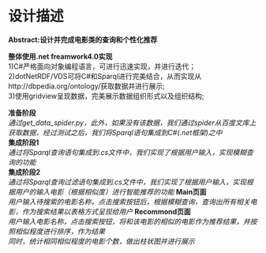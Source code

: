 # 设计描述
**Abstract:设计并完成电影类的查询和个性化推荐**</br>

**整体使用.net freamwork4.0实现**</br>
  1)C#严格面向对象编程语言，可进行迅速实现，并进行迭代；</br>
  2)dotNetRDF/VDS可将C#和Sparql进行完美结合，从而实现从http://dbpedia.org/ontology/获取数据并进行展示;</br>
  3)使用gridview呈现数据，完美展示数据组织形式以及组织结构;</br>

**准备阶段**</br>
   *通过get_data_spider.py，此外，如果没有该数据，我们通过spider从百度文库上获取数据，经过测试之后，我们将Sparql语句集成到C#(.net框架)之中*</br>
**集成阶段1**</br>
   *通过将Sparql查询语句集成到.cs文件中，我们实现了根据用户输入，实现模糊查询的功能*</br>
**集成阶段2**</br>
   *通过将Sparql查询过滤语句集成到.cs文件中，我们实现了根据用户输入，实现根据用户的输入电影（根据相似度）进行智能推荐的功能*
**Main页面**</br>
   *用户输入待搜索的电影名称，点击搜索按钮后，根据模糊查询，查询出所有相关电影，作为搜索结果以表格方式呈现给用户*
**Recommond页面**</br>
  *用户输入电影名称，点击搜索按钮，将和该电影的相似的电影作为推荐结果，并按照相似程度进行排序，作为结果*</br>
  *同时，统计相同相似程度的电影个数，做出柱状图并进行展示*</br>

